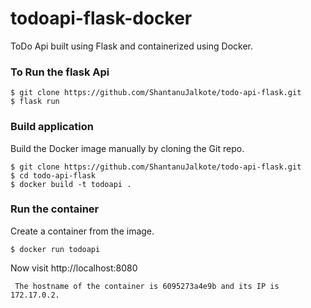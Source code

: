 # todoapi-flask-docker
ToDo Api built using Flask and containerized using Docker.

### To Run the flask Api
```
$ git clone https://github.com/ShantanuJalkote/todo-api-flask.git
$ flask run
```

### Build application
Build the Docker image manually by cloning the Git repo.
```
$ git clone https://github.com/ShantanuJalkote/todo-api-flask.git
$ cd todo-api-flask
$ docker build -t todoapi .
```
### Run the container
Create a container from the image.
```
$ docker run todoapi
```

Now visit http://localhost:8080
```
 The hostname of the container is 6095273a4e9b and its IP is 172.17.0.2. 
```
